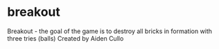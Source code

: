 # breakout

  Breakout - the goal of the game is to destroy all bricks in formation with three tries (balls)
  Created by Aiden Cullo
